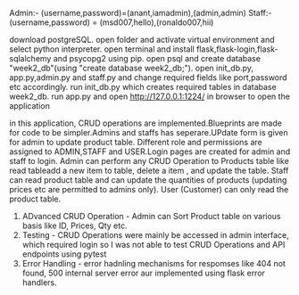 Admin:-  (username,password)=(anant,iamadmin),(admin,admin)
Staff:- (username,password) = (msd007,hello),(ronaldo007,hii)

download postgreSQL. open folder and activate virtual environment and select python interpreter. open terminal and install flask,flask-login,flask-sqlalchemy and psycopg2 using pip. open psql and create database "week2_db"(using "create database week2_db;"). open init_db.py, app.py,admin.py and staff.py and change required fields like port,password etc accordingly. run init_db.py which creates required tables in database week2_db. run app.py and open http://127.0.0.1:1224/ in browser to open the application

in this application, CRUD operations are implemented.Blueprints are made for code to be simpler.Admins and staffs has seperare.UPdate form is given for admin to update product table. Different role and permissions are assigned to ADMIN,STAFF and USER.Login pages are created for admin and staff to login.
Admin can perform  any CRUD Operation to Products table like read tableadd a new item to table, delete a item , and update the table.
Staff can read product table and can update the quantities of products (updating prices etc are permitted to admins only).
User (Customer) can only read the product table.

1. ADvanced CRUD Operation - Admin can Sort Product table on various basis like ID, Prices, Qty etc.
2. Testing - CRUD Operations were mainly be accessed in admin interface, which required login so I was not able to test CRUD Operations and API endpoints using pytest
3. Error Handling - error hadnling mechanisms for respomses like 404 not found, 500 internal server error aur implemented using flask error handlers.
